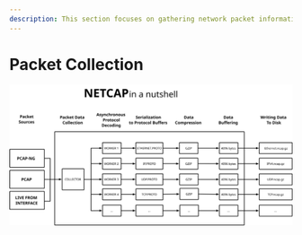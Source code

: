 ```yaml
---
description: This section focuses on gathering network packet information with netcap
---
```


# Packet Collection



![Packet collection process](.gitbook/assets/netcap.svg)




